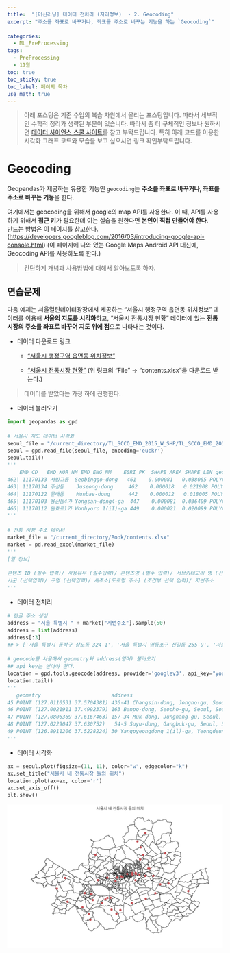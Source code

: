 ```yaml
---
title:  "[머신러닝] 데이터 전처리 (지리정보)  - 2. Geocoding"
excerpt: "주소를 좌표로 바꾸거나, 좌표를 주소로 바꾸는 기능을 하는 `Geocoding`"

categories:
  - ML_PreProcessing
tags:
  - PreProcessing
  - 11월
toc: true
toc_sticky: true
toc_label: 페이지 목차
use_math: true
---
```


> 아래 포스팅은 기존 수업의 복습 차원에서 올리는 포스팅입니다. 따라서 세부적인 수학적 정리가 생략된 부분이 있습니다. 따라서 좀 더 구체적인 정보나 원하시면 [데이터 사이언스 스쿨 사이트](https://datascienceschool.net/03%20machine%20learning/03.04.02%20%EC%A7%80%EC%98%A4%EC%BD%94%EB%94%A9.html)를 참고 부탁드립니다. 특히 아래 코드를 이용한 시각화 그래프 코드와 모습을 보고 싶으시면 링크 확인부탁드립니다.  

# Geocoding
Geopandas가 제공하는 유용한 기능인 `geocoding`는 **주소를 좌표로 바꾸거나, 좌표를 주소로 바꾸는 기능**을 한다.  

여기에서는 geocoding을 위해서 google의 map API를 사용한다. 이 때, API를 사용하기 위해서 **접근 키**가 필요한데 이는 실습을 원한다면 **본인이 직접 만들어야 한다**.  
만드는 방법은 이 페이지를 참고한다.(https://developers.googleblog.com/2016/03/introducing-google-api-console.html) (이 페이지에 나와 있는 Google Maps Android API 대신에, Geocoding API를 사용하도록 한다.)

> 간단하게 개념과 사용방법에 대해서 알아보도록 하자.

## 연습문제

다음 예제는 서울열린데이터광장에서 제공하는 “서울시 행정구역 읍면동 위치정보” 데이터를 이용해 **서울의 지도를 시각화**하고, “서울시 전통시장 현황” 데이터에 있는 **전통시장의 주소를 좌표로 바꾸어 지도 위에 점**으로 나타내는 것이다.

- 데이터 다운로드 링크
    - [“서울시 행정구역 읍면동 위치정보”](https://data.seoul.go.kr/)

    - [“서울시 전통시장 현황”](http://data.seoul.go.kr/dataList/datasetView.do?infId=OA-1176&srvType=F&serviceKind=1&currentPageNo=1) (위 링크의 “File” → “contents.xlsx”을 다운로드 받는다.)


> 데이터를 받았다는 가정 하에 진행한다.

- 데이터 불러오기

```py
import geopandas as gpd

# 서울시 지도 데이터 시각화
seoul_file = "/current_directory/TL_SCCO_EMD_2015_W_SHP/TL_SCCO_EMD_2015_W.shp"
seoul = gpd.read_file(seoul_file, encoding='euckr')
seoul.tail()
'''
    EMD_CD   EMD_KOR_NM EMD_ENG_NM    ESRI_PK  SHAPE_AREA SHAPE_LEN geometry
462| 11170133 서빙고동  Seobinggo-dong   461    0.000081   0.038065 POLYGON ((126.991846532 37.52515417799998, 126...
463| 11170134 주성동    Juseong-dong     462    0.000018   0.021908 POLYGON ((126.99820106 37.52447825600001, 126....
464| 11170122 문배동    Munbae-dong      442    0.000012   0.018005 POLYGON ((126.970954824 37.53771650800002, 126...
465| 11170103 용산동4가 Yongsan-dong4-ga  447    0.000081  0.036409 POLYGON ((126.988095507 37.53433249699998, 126...
466| 11170112 원효로1가 Wonhyoro 1(iI)-ga 449    0.000021  0.020099 POLYGON ((126.970521024 37.5415352, 126.970578...
'''

# 전통 시장 주소 데이터
market_file = "/current_directory/Book/contents.xlsx"
market = pd.read_excel(market_file)
'''
[열 정보]

콘텐츠 ID (필수 입력)/ 사용유무 (필수입력)/ 콘텐츠명 (필수 입력)/ 서브카테고리 명 (선택 입력)/
시군 (선택입력)/ 구명 (선택입력)/ 새주소[도로명 주소] (조건부 선택 입력)/ 지번주소
'''
```

- 데이터 전처리

```py
# 한글 주소 생성
address = "서울 특별시 " + market["지번주소"].sample(50)
address = list(address)
address[:3]
## > ['서울 특별시 동작구 상도동 324-1', '서울 특별시 영등포구 신길동 255-9', '서울 특별시 동작구 사당동 318-8']

# geocode를 사용해서 geometry와 address(영어) 불러오기
## api_key는 받아야 한다.
location = gpd.tools.geocode(address, provider='googlev3', api_key="your_api_key")
location.tail()
''' 
   geometry                       address
45 POINT (127.0110531 37.5704381) 436-41 Changsin-dong, Jongno-gu, Seoul, South ...
46 POINT (127.0021911 37.4992379) 163 Banpo-dong, Seocho-gu, Seoul, South Korea
47 POINT (127.0806369 37.6167463) 157-34 Muk-dong, Jungnang-gu, Seoul, South Korea
48 POINT (127.0229047 37.630752)   54-5 Suyu-dong, Gangbuk-gu, Seoul, South Korea
49 POINT (126.8911206 37.5228224) 30 Yangpyeongdong 1(il)-ga, Yeongdeungpo-gu, S...
'''
```

- 데이터 시각화

```py
ax = seoul.plot(figsize=(11, 11), color="w", edgecolor="k")
ax.set_title("서울시 내 전통시장 들의 위치")
location.plot(ax=ax, color='r')
ax.set_axis_off()
plt.show()
```

![](/assets/images/Preprocessing14_1.png)